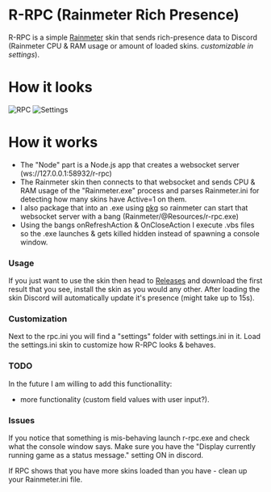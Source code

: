 # R-RPC (Rainmeter Rich Presence)

R-RPC is a simple [Rainmeter](https://rainmeter.net) skin that sends rich-presence data to Discord (Rainmeter CPU & RAM usage or amount of loaded skins. *customizable in settings*).

# How it looks
![RPC](http://storuliukas.ml/usuck/Discord_2018-08-14_18-28-22.png)
![Settings](http://storuliukas.ml/usuck/Rainmeter_2018-08-14_18-28-49.png)

# How it works

  - The "Node" part is a Node.js app that creates a websocket server (ws://127.0.0.1:58932/r-rpc)
  - The Rainmeter skin then connects to that websocket and sends CPU & RAM usage of the "Rainmeter.exe" process and parses Rainmeter.ini for detecting how many skins have Active=1 on them.
  - I also package that into an .exe using [pkg](https://www.npmjs.com/package/pkg) so rainmeter can start that websocket server with a bang (Rainmeter/@Resources/r-rpc.exe)
  - Using the bangs onRefreshAction & OnCloseAction I execute .vbs files so the .exe launches & gets killed hidden instead of spawning a console window.

### Usage

If you just want to use the skin then head to [Releases](https://github.com/Strazdonis/R-RPC/releases) and download the first result that you see, install the skin as you would any other. After loading the skin Discord will automatically update it's presence (might take up to 15s).

### Customization

Next to the rpc.ini you will find a "settings" folder with settings.ini in it. Load the settings.ini skin to customize how R-RPC looks & behaves.

### TODO
In the future I am willing to add this functionallity:

  - more functionality (custom field values with user input?).

### Issues

If you notice that something is mis-behaving launch r-rpc.exe and check what the console window says.
Make sure you have the "Display currently running game as a status message." setting ON in discord.

If RPC shows that you have more skins loaded than you have - clean up your Rainmeter.ini file.
